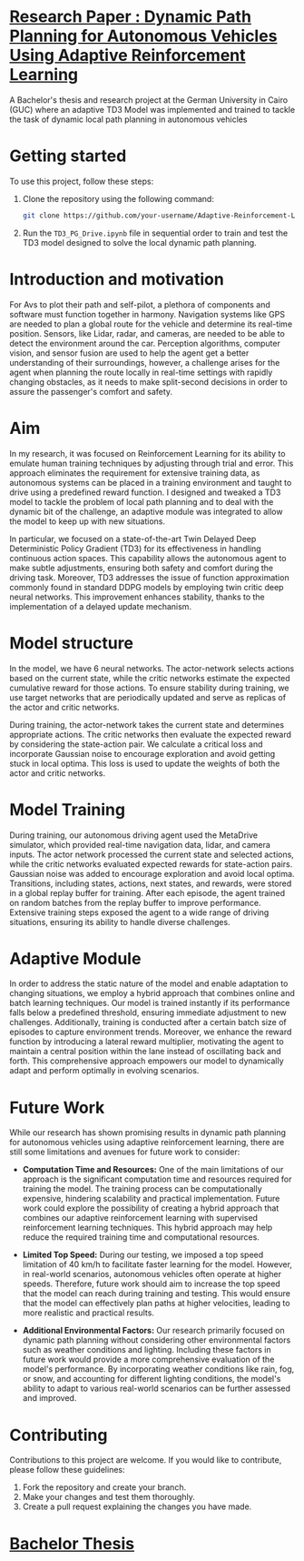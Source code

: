 # [Research Paper : Dynamic Path Planning for Autonomous Vehicles Using Adaptive Reinforcement Learning](https://www.researchgate.net/publication/378826512_Dynamic_Path_Planning_for_Autonomous_Vehicles_Using_Adaptive_Reinforcement_Learning)
A Bachelor's thesis and research project at the German University in Cairo (GUC) where an adaptive TD3 Model was implemented and trained to tackle the task of dynamic local path planning in autonomous vehicles
# Getting started 
To use this project, follow these steps:
1. Clone the repository using the following command:
    ```bash
    git clone https://github.com/your-username/Adaptive-Reinforcement-Learning-for-Local-Dynamic-Path-Planning-in-Autonomous-Driving.git
   ```
2. Run the `TD3_PG_Drive.ipynb` file in sequential order to train and test the TD3 model designed to solve the local dynamic path planning.


# Introduction and motivation
For Avs to plot their path and self-pilot, a plethora of components and software must function together in harmony. Navigation systems like GPS are needed to plan a global route for the vehicle and determine its real-time position. Sensors, like Lidar, radar, and cameras, are needed to be able to detect the environment around the car. Perception algorithms, computer vision, and sensor fusion are used to help the agent get a better understanding of their surroundings, however, a challenge arises for the agent when planning the route locally in real-time settings with rapidly changing obstacles, as it needs to make split-second decisions in order to assure the passenger's comfort and safety.

# Aim 
In my research, it was focused on Reinforcement Learning for its ability to emulate human training techniques by adjusting through trial and error. This approach eliminates the requirement for extensive training data, as autonomous systems can be placed in a training environment and taught to drive using a predefined reward function. I designed and tweaked a TD3 model to tackle the problem of local path planning and to deal with the dynamic bit of the challenge, an adaptive module was integrated to allow the model to keep up with new situations.

In particular, we focused on a state-of-the-art Twin Delayed Deep Deterministic Policy Gradient (TD3) for its effectiveness in handling continuous action spaces. This capability allows the autonomous agent to make subtle adjustments, ensuring both safety and comfort during the driving task. Moreover, TD3 addresses the issue of function approximation commonly found in standard DDPG models by employing twin critic deep neural networks. This improvement enhances stability, thanks to the implementation of a delayed update mechanism.

# Model structure 
In the model, we have 6 neural networks. The actor-network selects actions based on the current state, while the critic networks estimate the expected cumulative reward for those actions. To ensure stability during training, we use target networks that are periodically updated and serve as replicas of the actor and critic networks. 

During training, the actor-network takes the current state and determines appropriate actions. The critic networks then evaluate the expected reward by considering the state-action pair. We calculate a critical loss and incorporate Gaussian noise to encourage exploration and avoid getting stuck in local optima. This loss is used to update the weights of both the actor and critic networks.

# Model Training 
During training, our autonomous driving agent used the MetaDrive simulator, which provided real-time navigation data, lidar, and camera inputs. The actor network processed the current state and selected actions, while the critic networks evaluated expected rewards for state-action pairs. Gaussian noise was added to encourage exploration and avoid local optima. Transitions, including states, actions, next states, and rewards, were stored in a global replay buffer for training. After each episode, the agent trained on random batches from the replay buffer to improve performance. Extensive training steps exposed the agent to a wide range of driving situations, ensuring its ability to handle diverse challenges.

# Adaptive Module 
In order to address the static nature of the model and enable adaptation to changing situations, we employ a hybrid approach that combines online and batch learning techniques. Our model is trained instantly if its performance falls below a predefined threshold, ensuring immediate adjustment to new challenges. Additionally, training is conducted after a certain batch size of episodes to capture environment trends. Moreover, we enhance the reward function by introducing a lateral reward multiplier, motivating the agent to maintain a central position within the lane instead of oscillating back and forth. This comprehensive approach empowers our model to dynamically adapt and perform optimally in evolving scenarios.

# Future Work 
While our research has shown promising results in dynamic path planning for autonomous vehicles using adaptive reinforcement learning, there are still some limitations and avenues for future work to consider:

- **Computation Time and Resources:** One of the main limitations of our approach is the significant computation time and resources required for training the model. The training process can be computationally expensive, hindering scalability and practical implementation. Future work could explore the possibility of creating a hybrid approach that combines our adaptive reinforcement learning with supervised reinforcement learning techniques. This hybrid approach may help reduce the required training time and computational resources.

- **Limited Top Speed:** During our testing, we imposed a top speed limitation of 40 km/h to facilitate faster learning for the model. However, in real-world scenarios, autonomous vehicles often operate at higher speeds. Therefore, future work should aim to increase the top speed that the model can reach during training and testing. This would ensure that the model can effectively plan paths at higher velocities, leading to more realistic and practical results.

- **Additional Environmental Factors:** Our research primarily focused on dynamic path planning without considering other environmental factors such as weather conditions and lighting. Including these factors in future work would provide a more comprehensive evaluation of the model's performance. By incorporating weather conditions like rain, fog, or snow, and accounting for different lighting conditions, the model's ability to adapt to various real-world scenarios can be further assessed and improved.

# Contributing
Contributions to this project are welcome. If you would like to contribute, please follow these guidelines:
1. Fork the repository and create your branch.
2. Make your changes and test them thoroughly.
3. Create a pull request explaining the changes you have made.

# [Bachelor Thesis](https://drive.google.com/file/d/16GHCec4T0BO8XM4cqjz1L9-c0ZB6gpOu/view?usp=sharing)
